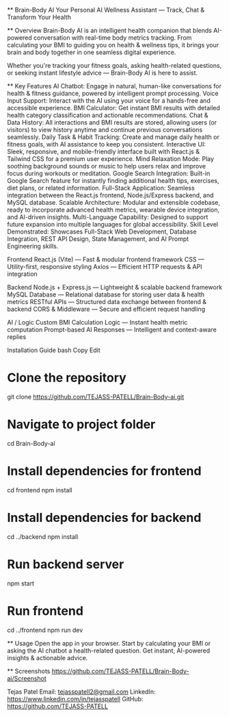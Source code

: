 ** Brain-Body AI
Your Personal AI Wellness Assistant — Track, Chat & Transform Your Health

** Overview
Brain-Body AI is an intelligent health companion that blends AI-powered conversation with real-time body metrics tracking.
From calculating your BMI to guiding you on health & wellness tips, it brings your brain and body together in one seamless digital experience.

Whether you're tracking your fitness goals, asking health-related questions, or seeking instant lifestyle advice — Brain-Body AI is here to assist.

** Key Features
AI Chatbot: Engage in natural, human-like conversations for health & fitness guidance, powered by intelligent prompt processing.
Voice Input Support: Interact with the AI using your voice for a hands-free and accessible experience.
BMI Calculator: Get instant BMI results with detailed health category classification and actionable recommendations.
Chat & Data History: All interactions and BMI results are stored, allowing users (or visitors) to view history anytime and continue previous conversations seamlessly.
Daily Task & Habit Tracking: Create and manage daily health or fitness goals, with AI assistance to keep you consistent.
Interactive UI: Sleek, responsive, and mobile-friendly interface built with React.js & Tailwind CSS for a premium user experience.
Mind Relaxation Mode: Play soothing background sounds or music to help users relax and improve focus during workouts or meditation.
Google Search Integration: Built-in Google Search feature for instantly finding additional health tips, exercises, diet plans, or related information.
Full-Stack Application: Seamless integration between the React.js frontend, Node.js/Express backend, and MySQL database.
Scalable Architecture: Modular and extensible codebase, ready to incorporate advanced health metrics, wearable device integration, and AI-driven insights.
Multi-Language Capability: Designed to support future expansion into multiple languages for global accessibility.
Skill Level Demonstrated: Showcases Full-Stack Web Development, Database Integration, REST API Design, State Management, and AI Prompt Engineering skills.


Frontend
React.js (Vite) — Fast & modular frontend framework
CSS — Utility-first, responsive styling
Axios — Efficient HTTP requests & API integration

Backend
Node.js + Express.js — Lightweight & scalable backend framework
MySQL Database — Relational database for storing user data & health metrics
RESTful APIs — Structured data exchange between frontend & backend
CORS & Middleware — Secure and efficient request handling

AI / Logic
Custom BMI Calculation Logic — Instant health metric computation
Prompt-based AI Responses — Intelligent and context-aware replies

Installation Guide
bash
Copy
Edit
# Clone the repository
git clone https://github.com/TEJASS-PATELL/Brain-Body-ai.git

# Navigate to project folder
cd Brain-Body-ai

# Install dependencies for frontend
cd frontend
npm install

# Install dependencies for backend
cd ../backend
npm install

# Run backend server
npm start

# Run frontend
cd ../frontend
npm run dev


** Usage
Open the app in your browser.
Start by calculating your BMI or asking the AI chatbot a health-related question.
Get instant, AI-powered insights & actionable advice.

** Screenshots
https://github.com/TEJASS-PATELL/Brain-Body-ai/Screenshot

Tejas Patel
Email: tejasspatell2@gmail.com
LinkedIn: https://www.linkedin.com/in/tejasspatell
GitHub: https://github.com/TEJASS-PATELL

